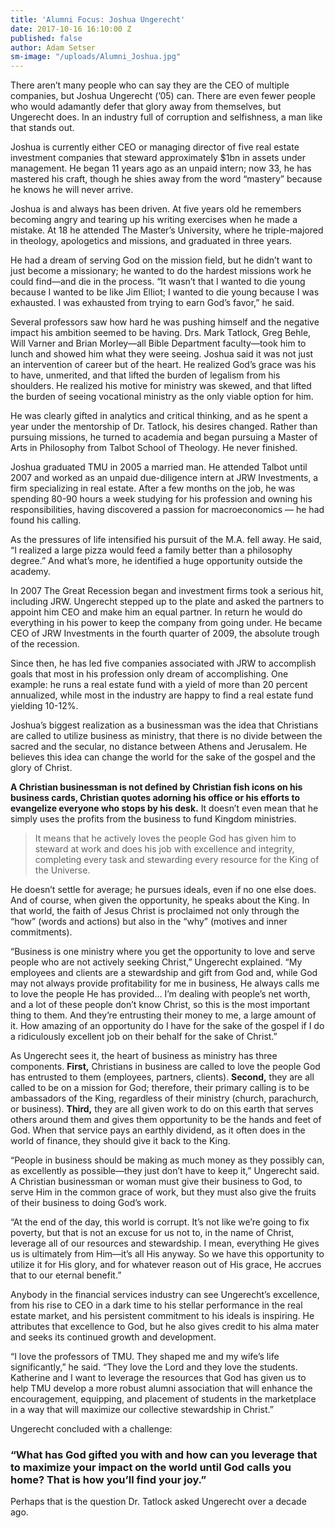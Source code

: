 ```yaml
---
title: 'Alumni Focus: Joshua Ungerecht'
date: 2017-10-16 16:10:00 Z
published: false
author: Adam Setser
sm-image: "/uploads/Alumni_Joshua.jpg"
---
```


There aren’t many people who can say they are the CEO of multiple companies, but Joshua Ungerecht (’05) can. There are even fewer people who would adamantly defer that glory away from themselves, but Ungerecht does. In an industry full of corruption and selfishness, a man like that stands out.

Joshua is currently either CEO or managing director of five real estate investment companies that steward approximately $1bn in assets under management. He began 11 years ago as an unpaid intern; now 33, he has mastered his craft, though he shies away from the word “mastery” because he knows he will never arrive.

Joshua is and always has been driven. At five years old he remembers becoming angry and tearing up his writing exercises when he made a mistake. At 18 he attended The Master’s University, where he triple-majored in theology, apologetics and missions, and graduated in three years.

He had a dream of serving God on the mission field, but he didn’t want to just become a missionary; he wanted to do the hardest missions work he could find—and die in the process. “It wasn’t that I wanted to die young because I wanted to be like Jim Elliot; I wanted to die young because I was exhausted. I was exhausted from trying to earn God’s favor,” he said.

Several professors saw how hard he was pushing himself and the negative impact his ambition seemed to be having. Drs. Mark Tatlock, Greg Behle, Will Varner and Brian Morley—all Bible Department faculty—took him to lunch and showed him what they were seeing. Joshua said it was not just an intervention of career but of the heart. He realized God’s grace was his to have, unmerited, and that lifted the burden of legalism from his shoulders. He realized his motive for ministry was skewed, and that lifted the burden of seeing vocational ministry as the only viable option for him. 

He was clearly gifted in analytics and critical thinking, and as he spent a year under the mentorship of Dr. Tatlock, his desires changed. Rather than pursuing missions, he turned to academia and began pursuing a Master of Arts in Philosophy from Talbot School of Theology. He never finished.

Joshua graduated TMU in 2005 a married man. He attended Talbot until 2007 and worked as an unpaid due-diligence intern at JRW Investments, a firm specializing in real estate. After a few months on the job, he was spending 80-90 hours a week studying for his profession and owning his responsibilities, having discovered a passion for macroeconomics — he had found his calling. 

As the pressures of life intensified his pursuit of the M.A. fell away. He said, “I realized a large pizza would feed a family better than a philosophy degree.” And what’s more, he identified a huge opportunity outside the academy.

In 2007 The Great Recession began and investment firms took a serious hit, including JRW. Ungerecht stepped up to the plate and asked the partners to appoint him CEO and make him an equal partner. In return he would do everything in his power to keep the company from going under. He became CEO of JRW Investments in the fourth quarter of 2009, the absolute trough of the recession. 

Since then, he has led five companies associated with JRW to accomplish goals that most in his profession only dream of accomplishing. One example: he runs a real estate fund with a yield of more than 20 percent annualized, while most in the industry are happy to find a real estate fund yielding 10-12%.

Joshua’s biggest realization as a businessman was the idea that Christians are called to utilize business as ministry, that there is no divide between the sacred and the secular, no distance between Athens and Jerusalem. He believes this idea can change the world for the sake of the gospel and the glory of Christ.

**A Christian businessman is not defined by Christian fish icons on his business cards, Christian quotes adorning his office or his efforts to evangelize everyone who stops by his desk.** It doesn’t even mean that he simply uses the profits from the business to fund Kingdom ministries. 

> It means that he actively loves the people God has given him to steward at work and does his job with excellence and integrity, completing every task and stewarding every resource for the King of the Universe. 

He doesn’t settle for average; he pursues ideals, even if no one else does. And of course, when given the opportunity, he speaks about the King. In that world, the faith of Jesus Christ is proclaimed not only through the “how” (words and actions) but also in the “why” (motives and inner commitments).

“Business is one ministry where you get the opportunity to love and serve people who are not actively seeking Christ,” Ungerecht explained. “My employees and clients are a stewardship and gift from God and, while God may not always provide profitability for me in business, He always calls me to love the people He has provided… I’m dealing with people’s net worth, and a lot of these people don’t know Christ, so this is the most important thing to them. And they’re entrusting their money to me, a large amount of it. How amazing of an opportunity do I have for the sake of the gospel if I do a ridiculously excellent job on their behalf for the sake of Christ.”

As Ungerecht sees it, the heart of business as ministry has three components. **First,** Christians in business are called to love the people God has entrusted to them (employees, partners, clients). **Second,** they are all called to be on a mission for God; therefore, their primary calling is to be ambassadors of the King, regardless of their ministry (church, parachurch, or business). **Third,** they are all given work to do on this earth that serves others around them and gives them opportunity to be the hands and feet of God. When that service pays an earthly dividend, as it often does in the world of finance, they should give it back to the King.

“People in business should be making as much money as they possibly can, as excellently as possible—they just don’t have to keep it,” Ungerecht said. A Christian businessman or woman must give their business to God, to serve Him in the common grace of work, but they must also give the fruits of their business to doing God’s work.

 “At the end of the day, this world is corrupt. It’s not like we’re going to fix poverty, but that is not an excuse for us not to, in the name of Christ, leverage all of our resources and stewardship. I mean, everything He gives us is ultimately from Him—it’s all His anyway. So we have this opportunity to utilize it for His glory, and for whatever reason out of His grace, He accrues that to our eternal benefit.” 

Anybody in the financial services industry can see Ungerecht’s excellence, from his rise to CEO in a dark time to his stellar performance in the real estate market, and his persistent commitment to his ideals is inspiring. He attributes that excellence to God, but he also gives credit to his alma mater and seeks its continued growth and development. 

“I love the professors of TMU. They shaped me and my wife’s life significantly,” he said. “They love the Lord and they love the students. Katherine and I want to leverage the resources that God has given us to help TMU develop a more robust alumni association that will enhance the encouragement, equipping, and placement of students in the marketplace in a way that will maximize our collective stewardship in Christ.” 

Ungerecht concluded with a challenge: 
### “What has God gifted you with and how can you leverage that to maximize your impact on the world until God calls you home? That is how you’ll find your joy.” 

Perhaps that is the question Dr. Tatlock asked Ungerecht over a decade ago.
